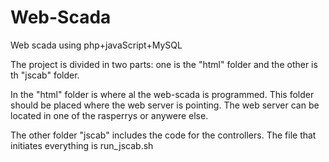 # Web-Scada
Web scada using php+javaScript+MySQL

The project is divided in two parts: one is the "html" folder and the other is th "jscab" folder.

In the "html" folder is where al the web-scada is programmed. This folder should be placed where the web server is pointing.
The web server can be located in one of the rasperrys or anywere else.

The other folder "jscab" includes the code for the controllers. The file that initiates everything is run_jscab.sh

